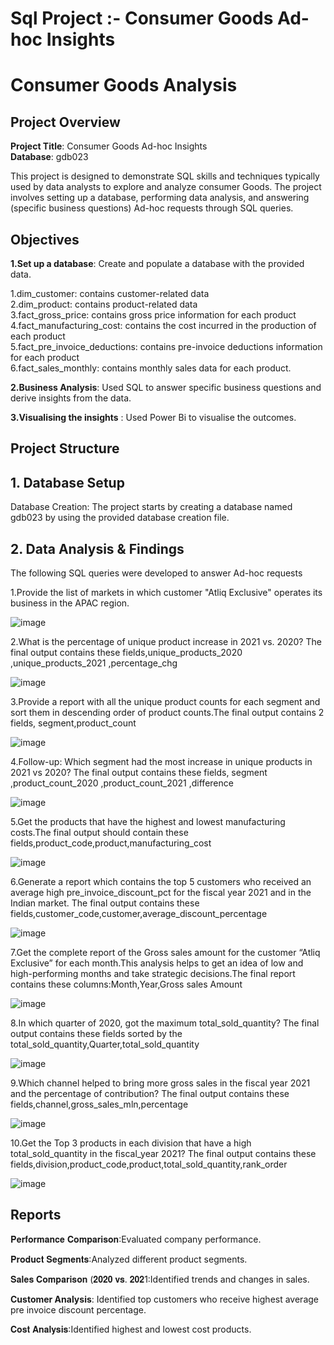 # Sql Project :- Consumer Goods Ad-hoc Insights


# Consumer Goods Analysis

## Project Overview  

**Project Title**: Consumer Goods Ad-hoc Insights  
**Database**: gdb023

This project is designed to demonstrate SQL skills and techniques typically used by data analysts to explore and analyze consumer Goods. The project involves setting up a database, performing  data analysis, and answering (specific business questions) Ad-hoc requests through SQL queries.

## Objectives
**1.Set up a  database**: Create and populate a  database with the provided  data.   

1.dim_customer: contains customer-related data   
2.dim_product: contains product-related data   
3.fact_gross_price: contains gross price information for each product    
4.fact_manufacturing_cost: contains the cost incurred in the production of each product   
5.fact_pre_invoice_deductions: contains pre-invoice deductions information for each product  
6.fact_sales_monthly: contains monthly sales data for each product.

**2.Business Analysis**: Used SQL to answer specific business questions and derive insights from the  data.  

**3.Visualising the insights** : Used Power Bi to visualise the outcomes.


## Project Structure
## 1. Database Setup
Database Creation: The project starts by creating a database named gdb023 by using the provided database creation file.


## 2. Data Analysis & Findings
The following SQL queries were developed to answer Ad-hoc requests

1.Provide the list of markets in which customer  "Atliq  Exclusive"  operates its  business in the  APAC  region. 

![image](https://github.com/user-attachments/assets/b0eea44b-00c6-4fa9-9b7b-b35ad6569e66)

2.What is the percentage of unique product increase in 2021 vs. 2020? The final output contains these fields,unique_products_2020 ,unique_products_2021 ,percentage_chg

![image](https://github.com/user-attachments/assets/6da65198-deec-4aab-8660-156287573bd4)

3.Provide a report with all the unique product counts for each  segment  and sort them in descending order of product counts.The final output contains 2 fields, segment,product_count

![image](https://github.com/user-attachments/assets/5e6bbdb6-9a00-4d5f-95e9-d9bd31735b0c)

4.Follow-up: Which segment had the most increase in unique products in 2021 vs 2020? The final output contains these fields, segment ,product_count_2020 ,product_count_2021 ,difference 

![image](https://github.com/user-attachments/assets/c6cc6ea0-4c26-4ec4-85e1-9021b5847b5f)

5.Get the products that have the highest and lowest manufacturing costs.The final output should contain these fields,product_code,product,manufacturing_cost 

![image](https://github.com/user-attachments/assets/db005d8d-b9e5-452a-87de-0c7af2761e10)

6.Generate a report which contains the top 5 customers who received an average high pre_invoice_discount_pct for the fiscal year 2021 and in the Indian market. The final output contains these fields,customer_code,customer,average_discount_percentage

![image](https://github.com/user-attachments/assets/a1f53574-0387-4bba-85e9-170eb7fae164)

7.Get the complete report of the Gross sales amount for the customer “Atliq Exclusive” for each month.This analysis helps to get an idea of low and high-performing months and take strategic decisions.The final report contains these columns:Month,Year,Gross sales Amount

![image](https://github.com/user-attachments/assets/15d4d61e-1f79-45e8-a354-808f6bab5045)

8.In which quarter of 2020, got the maximum total_sold_quantity? The final output contains these fields sorted by the total_sold_quantity,Quarter,total_sold_quantity

![image](https://github.com/user-attachments/assets/a6b9f1d8-56bb-491f-90c8-e61dde47bff4)

9.Which channel helped to bring more gross sales in the fiscal year 2021 and the percentage of contribution? The final output contains these fields,channel,gross_sales_mln,percentage

![image](https://github.com/user-attachments/assets/a852b6b2-8dcf-41b6-b794-8819887f15d0)

10.Get the Top 3 products in each division that have a high total_sold_quantity in the fiscal_year 2021? The final output contains these fields,division,product_code,product,total_sold_quantity,rank_order

![image](https://github.com/user-attachments/assets/621bbabe-5506-4d8b-bc53-f2a5666d6f72)


## Reports
𝐏𝐞𝐫𝐟𝐨𝐫𝐦𝐚𝐧𝐜𝐞 𝐂𝐨𝐦𝐩𝐚𝐫𝐢𝐬𝐨𝐧:Evaluated company performance.

𝐏𝐫𝐨𝐝𝐮𝐜𝐭 𝐒𝐞𝐠𝐦𝐞𝐧𝐭𝐬:Analyzed different product segments.

𝐒𝐚𝐥𝐞𝐬 𝐂𝐨𝐦𝐩𝐚𝐫𝐢𝐬𝐨𝐧 (𝟐𝟎𝟐𝟎 𝐯𝐬. 𝟐𝟎𝟐1:Identified trends and changes in sales.

**Customer Analysis**: Identified top  customers who receive highest average pre invoice discount percentage.

𝐂𝐨𝐬𝐭 𝐀𝐧𝐚𝐥𝐲𝐬𝐢𝐬:Identified highest and lowest cost products.  
